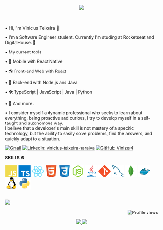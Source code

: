 <div align="center" padding="5em"> 
<img src="https://readme-typing-svg.herokuapp.com/?color=00bfbf&size=35&center=true&vCenter=true&width=1000&lines=HELLO,+MY+NAME+is+Vinicius+Teixeira+Saraiva;I'm++JavaScript+Developer;I+from+Brasil,+GO;Certified+Tech+Developer+at+Digital+House;Ignite+Rocketseat;Be+Welcome!+:%29">
</div>
<div >

</div>
<br>
<br>
<div align="left">
<p>• Hi, I'm Vinicius Teixeira 👋</p>
<p>• I’m a Software Engineer student. Currently I'm studing at Rocketseat and DigitalHouse. 🚀</p>
<p>• My current tools</p>
<p>• 📲 Mobile with React Native</p>
<p>• 🌎 Front-end Web with React</p>
<p>• 📡 Back-end with Node.js and Java</p>
<p>• 🛠️ TypeScript | JavaScript | Java | Python </p>
<p>• 🧰 And more..</p>
<p>• I consider myself a dynamic professional who seeks to learn about everything, being proactive and curious, I try to develop myself in a self-taught and autonomous way.<br> I believe that a developer's main skill is not mastery of a specific technology, but the ability to easily solve problems, find the answers, and quickly adapt to a situation.</p>
</div>

[![Gmail](https://img.shields.io/twitter/url?label=email&logo=gmail&style=social&url=http%3A%2F%2Fmailto%3Astephanyn7%40gmail.com)](mailto:vinicius.ts.online@gmail.com)
[![Linkedin: vinicius-teixeira-saraiva](https://img.shields.io/badge/-Vinicius-blue?style=flat-square&logo=Linkedin&logoColor=white&link=https://www.linkedin.com/in/vinicius-teixeira-saraiva/)](https://www.linkedin.com/in/vinicius-teixeira-saraiva/)
[![GitHub: Vinizer4](https://img.shields.io/github/followers/vinizer4?label=follow&style=social)](https://github.com/vinizer4)



<div style="display: inline_block">
    <strong>SKILLS ⚙️</strong>
    <br>
    <br>
    <img align="center" alt="" height="40em" width="40em" src="https://raw.githubusercontent.com/devicons/devicon/master/icons/javascript/javascript-plain.svg">
    <img align="center" alt="" height="40em" width="40em" src="https://raw.githubusercontent.com/devicons/devicon/master/icons/typescript/typescript-plain.svg">
    <img align="center" alt="" height="40em" width="40em" src="https://raw.githubusercontent.com/devicons/devicon/master/icons/react/react-original.svg">
    <img align="center" alt="" height="40em" width="40em" src="https://raw.githubusercontent.com/devicons/devicon/master/icons/html5/html5-original.svg">
    <img align="center" alt="" height="40em" width="40em" src="https://raw.githubusercontent.com/devicons/devicon/master/icons/css3/css3-original.svg">
    <img align="center" alt="" height="40em" width="40em" src="https://raw.githubusercontent.com/devicons/devicon/master/icons/nodejs/nodejs-original.svg">
    <img align="center" alt="" height="40em" width="40em" src="https://raw.githubusercontent.com/devicons/devicon/master/icons/java/java-original.svg">
    <img align="center" alt="" height="40em" width="40em" src="https://raw.githubusercontent.com/devicons/devicon/master/icons/git/git-original.svg">
    <img align="center" alt="" height="40em" width="40em" src="https://raw.githubusercontent.com/devicons/devicon/master/icons/mysql/mysql-original.svg">
    <img align="center" alt="" height="40em" width="40em" src="https://raw.githubusercontent.com/devicons/devicon/master/icons/mongodb/mongodb-original.svg">
    <img align="center" alt="" height="40em" width="40em" src="https://raw.githubusercontent.com/devicons/devicon/master/icons/docker/docker-original.svg">
    <img align="center" alt="" height="40em" width="40em" src="https://raw.githubusercontent.com/devicons/devicon/master/icons/linux/linux-original.svg">
    <img align="center" alt="" height="40em" width="40em" src="https://raw.githubusercontent.com/devicons/devicon/master/icons/python/python-original.svg">
 </div>
 <br>
 <br>
 <img  height="300em" src="https://activity-graph.herokuapp.com/graph?username=vinizer4&theme=gotham&hide_border=true&area=true"/>
<p align="right">  <img src="https://komarev.com/ghpvc/?username=vinizer4&color=green" alt="Profile views" /> </p>
<div align="center">
    <a href="https://github.com/vinizer4">
    <img height="180em" src="https://github-readme-stats.vercel.app/api?username=vinizer4&show_icons=true&theme=gotham&include_all_commits=true&count_private=true"/>
    <img height="180em" src="https://github-readme-stats.vercel.app/api/top-langs/?username=vinizer4&layout=compact&langs_count=7&theme=gotham"/>
</div>
<br>

